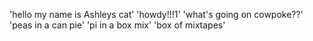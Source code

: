 'hello my name is Ashleys cat'
'howdy!!!1'
'what's going on cowpoke??' 
'peas in a can pie'
'pi in a box mix'
'box of mixtapes'